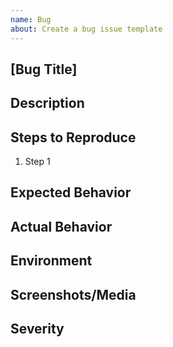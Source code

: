 ```yaml
---
name: Bug
about: Create a bug issue template
---
```


## [Bug Title]
<!-- Brief and descriptive title of the bug. -->

## Description
<!-- What is the bug? Provide as much detail as possible. -->

## Steps to Reproduce

1. Step 1

## Expected Behavior
<!-- What should happen? -->

## Actual Behavior
<!-- What actually happens? -->

## Environment
<!-- Provide details such as browser, operating system, or app version. -->

## Screenshots/Media
<!-- Attach any relevant media to illustrate the bug. -->

## Severity
<!-- How critical is this bug? (e.g., blocker, critical, minor) -->